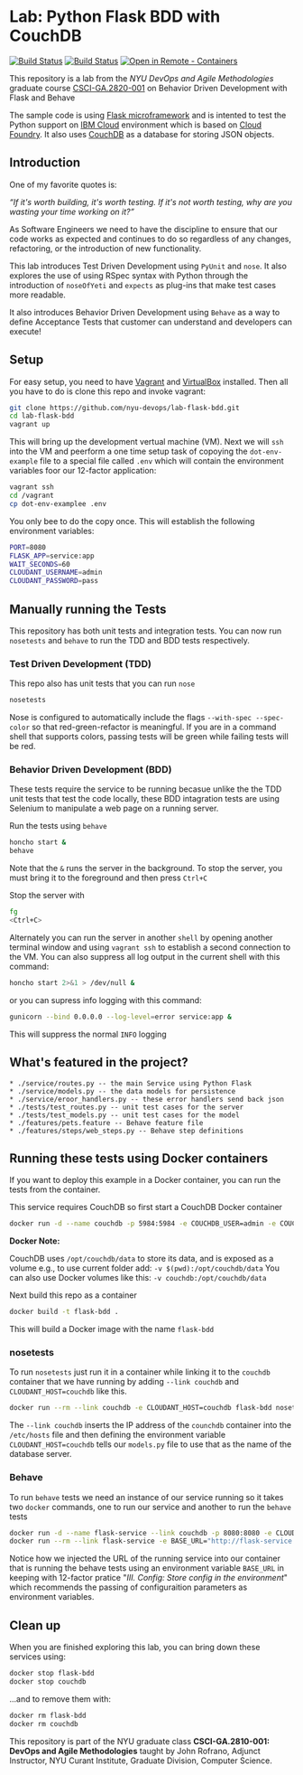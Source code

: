 # Lab: Python Flask BDD with CouchDB

[![Build Status](https://github.com/nyu-devops/lab-flask-bdd/actions/workflows/tdd-tests.yml/badge.svg)](https://github.com/nyu-devops/lab-flask-bdd/actions)
[![Build Status](https://github.com/nyu-devops/lab-flask-bdd/actions/workflows/bdd-tests.yml/badge.svg)](https://github.com/nyu-devops/lab-flask-bdd/actions)
[![Open in Remote - Containers](https://img.shields.io/static/v1?label=Remote%20-%20Containers&message=Open&color=blue&logo=visualstudiocode)](https://vscode.dev/redirect?url=vscode://ms-vscode-remote.remote-containers/cloneInVolume?url=https://github.com/nyu-devops/lab-flask-bdd)

This repository is a lab from the *NYU DevOps and Agile Methodologies* graduate course [CSCI-GA.2820-001](https://cs.nyu.edu/courses/spring21/CSCI-GA.2820-001/) on Behavior Driven Development with Flask and Behave

The sample code is using [Flask microframework](http://flask.pocoo.org/) and is intented to test the Python support on [IBM Cloud](https://cloud.ibm.com/) environment which is based on [Cloud Foundry](https://www.cloudfoundry.org). It also uses [CouchDB](http://couchdb.apache.org) as a database for storing JSON objects.

## Introduction

One of my favorite quotes is:

_“If it's worth building, it's worth testing.
If it's not worth testing, why are you wasting your time working on it?”_

As Software Engineers we need to have the discipline to ensure that our code works as expected and continues to do so regardless of any changes, refactoring, or the introduction of new functionality.

This lab introduces Test Driven Development using `PyUnit` and `nose`. It also explores the use of using RSpec syntax with Python through the introduction of `noseOfYeti` and `expects` as plug-ins that make test cases more readable.

It also introduces Behavior Driven Development using `Behave` as a way to define Acceptance Tests that customer can understand and developers can execute!

## Setup

For easy setup, you need to have [Vagrant](https://www.vagrantup.com/) and [VirtualBox](https://www.virtualbox.org/) installed. Then all you have to do is clone this repo and invoke vagrant:

```sh
git clone https://github.com/nyu-devops/lab-flask-bdd.git
cd lab-flask-bdd
vagrant up
```

This will bring up the development vertual machine (VM). Next we will `ssh` into the VM and peerform a one time setup task of copoying the `dot-env-example` file to a special file called `.env` which will contain the environment variables foor our 12-factor application:

```sh
vagrant ssh
cd /vagrant
cp dot-env-examplee .env
```

You only bee to do the copy once. This will establish the following environment variables:

```sh
PORT=8080
FLASK_APP=service:app
WAIT_SECONDS=60
CLOUDANT_USERNAME=admin
CLOUDANT_PASSWORD=pass
```

## Manually running the Tests

This repository has both unit tests and integration tests. You can now run `nosetests` and `behave` to run the TDD and BDD tests respectively.

### Test Driven Development (TDD)

This repo also has unit tests that you can run `nose`

```sh
nosetests
```

Nose is configured to automatically include the flags `--with-spec --spec-color` so that red-green-refactor is meaningful. If you are in a command shell that supports colors, passing tests will be green while failing tests will be red.

### Behavior Driven Development (BDD)

These tests require the service to be running becasue unlike the the TDD unit tests that test the code locally, these BDD intagration tests are using Selenium to manipulate a web page on a running server.

Run the tests using `behave`

```sh
honcho start &
behave
```

Note that the `&` runs the server in the background. To stop the server, you must bring it to the foreground and then press `Ctrl+C`

Stop the server with

```sh
fg
<Ctrl+C>
```

Alternately you can run the server in another `shell` by opening another terminal window and using `vagrant ssh` to establish a second connection to the VM. You can also suppress all log output in the current shell with this command:

```bash
honcho start 2>&1 > /dev/null &
```

or you can supress info logging with this command:

```bash
gunicorn --bind 0.0.0.0 --log-level=error service:app &
```

This will suppress the normal `INFO` logging

## What's featured in the project?

    * ./service/routes.py -- the main Service using Python Flask
    * ./service/models.py -- the data models for persistence
    * ./service/eroor_handlers.py -- these error handlers send back json
    * ./tests/test_routes.py -- unit test cases for the server
    * ./tests/test_models.py -- unit test cases for the model
    * ./features/pets.feature -- Behave feature file
    * ./features/steps/web_steps.py -- Behave step definitions

## Running these tests using Docker containers

If you want to deploy this example in a Docker container, you can run the tests from the container.

This service requires CouchDB so first start a CouchDB Docker container

```sh
docker run -d --name couchdb -p 5984:5984 -e COUCHDB_USER=admin -e COUCHDB_PASSWORD=pass couchdb
```

**Docker Note:**

CouchDB uses `/opt/couchdb/data` to store its data, and is exposed as a volume
e.g., to use current folder add: `-v $(pwd):/opt/couchdb/data`
You can also use Docker volumes like this: `-v couchdb:/opt/couchdb/data`

Next build this repo as a container

```bash
docker build -t flask-bdd .
```

This will build a Docker image with the name `flask-bdd`

### nosetests

To run `nosetests` just run it in a container while linking it to the `couchdb` container that we have running by adding `--link couchdb` and `CLOUDANT_HOST=couchdb` like this.

```bash
docker run --rm --link couchdb -e CLOUDANT_HOST=couchdb flask-bdd nosetests
```

The `--link couchdb` inserts the IP address of the `counchdb` container into the `/etc/hosts` file and then defining the environment variable `CLOUDANT_HOST=couchdb` tells our `models.py` file to use that as the name of the database server.

### Behave

To run `behave` tests we need an instance of our service running so it takes two `docker` commands, one to run our service and another to run the `behave` tests

```bash
docker run -d --name flask-service --link couchdb -p 8080:8080 -e CLOUDANT_HOST=couchdb flask-bdd
docker run --rm --link flask-service -e BASE_URL="http://flask-service:8080/" flask-bdd behave
```

Notice how we injected the URL of the running service into our container that is running the behave tests using an environment variable `BASE_URL` in keeping with 12-factor pratice "_III. Config:
Store config in the environment_" which recommends the passing of configuraition parameters as environment variables.

## Clean up

When you are finished exploring this lab, you can bring down these services using:

```bash
docker stop flask-bdd
docker stop couchdb
```

...and to remove them with:

```bash
docker rm flask-bdd
docker rm couchdb
```

This repository is part of the NYU graduate class **CSCI-GA.2810-001: DevOps and Agile Methodologies** taught by John Rofrano, Adjunct Instructor, NYU Curant Institute, Graduate Division, Computer Science.
